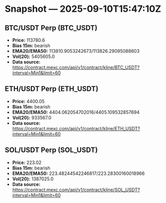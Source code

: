 # Snapshot — 2025-09-10T15:47:10Z

## BTC/USDT Perp (BTC_USDT)
- **Price:** 113780.6
- **Bias 15m:** bearish
- **EMA20/EMA50:** 113810.9053242673/113826.29095088603
- **Vol(20):** 5405605.0
- **Data source:** https://contract.mexc.com/api/v1/contract/kline/BTC_USDT?interval=Min1&limit=60

## ETH/USDT Perp (ETH_USDT)
- **Price:** 4400.05
- **Bias 15m:** bearish
- **EMA20/EMA50:** 4404.062054702016/4405.109532857694
- **Vol(20):** 933567.0
- **Data source:** https://contract.mexc.com/api/v1/contract/kline/ETH_USDT?interval=Min1&limit=60

## SOL/USDT Perp (SOL_USDT)
- **Price:** 223.02
- **Bias 15m:** bearish
- **EMA20/EMA50:** 223.48244542246817/223.28300160018966
- **Vol(20):** 1387025.0
- **Data source:** https://contract.mexc.com/api/v1/contract/kline/SOL_USDT?interval=Min1&limit=60
